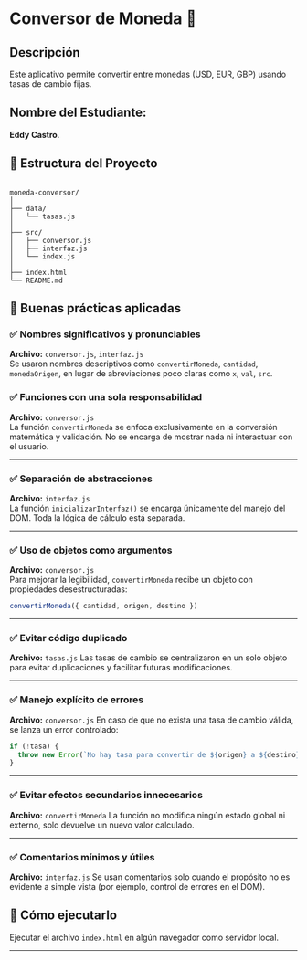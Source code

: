 
# Conversor de Moneda 💱

## Descripción

Este aplicativo permite convertir entre monedas (USD, EUR, GBP)
usando tasas de cambio fijas. 

## Nombre del Estudiante:
**Eddy Castro**.
## 📁 Estructura del Proyecto

```

moneda-conversor/
│
├── data/
│   └── tasas.js          
│
├── src/
│   ├── conversor.js      
│   ├── interfaz.js       
│   └── index.js          
│
├── index.html            
└── README.md             

````



## 🧼 Buenas prácticas aplicadas

### ✅ Nombres significativos y pronunciables  
**Archivo:** `conversor.js`, `interfaz.js`  
Se usaron nombres descriptivos como `convertirMoneda`, `cantidad`, `monedaOrigen`, en lugar de abreviaciones poco claras como `x`, `val`, `src`.


### ✅ Funciones con una sola responsabilidad  
**Archivo:** `conversor.js`  
La función `convertirMoneda` se enfoca exclusivamente en la conversión matemática y validación. No se encarga de mostrar nada ni interactuar con el usuario.

---

### ✅ Separación de abstracciones  
**Archivo:** `interfaz.js`  
La función `inicializarInterfaz()` se encarga únicamente del manejo del DOM. Toda la lógica de cálculo está separada.

---

### ✅ Uso de objetos como argumentos  
**Archivo:** `conversor.js`  
Para mejorar la legibilidad, `convertirMoneda` recibe un objeto con propiedades desestructuradas:
```js
convertirMoneda({ cantidad, origen, destino })
````

---

### ✅ Evitar código duplicado

**Archivo:** `tasas.js`
Las tasas de cambio se centralizaron en un solo objeto para evitar duplicaciones y facilitar futuras modificaciones.

---

### ✅ Manejo explícito de errores

**Archivo:** `conversor.js`
En caso de que no exista una tasa de cambio válida, se lanza un error controlado:

```js
if (!tasa) {
  throw new Error(`No hay tasa para convertir de ${origen} a ${destino}`);
}
```

---

### ✅ Evitar efectos secundarios innecesarios

**Archivo:** `convertirMoneda`
La función no modifica ningún estado global ni externo, solo devuelve un nuevo valor calculado.

---

### ✅ Comentarios mínimos y útiles

**Archivo:** `interfaz.js`
Se usan comentarios solo cuando el propósito no es evidente a simple vista (por ejemplo, control de errores en el DOM).



## 🚀 Cómo ejecutarlo

Ejecutar el archivo `index.html` en algún navegador como servidor local.

---
